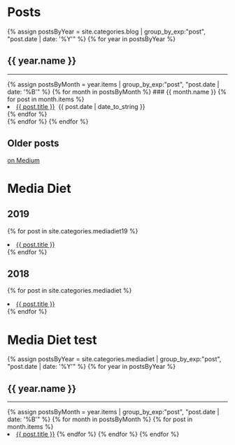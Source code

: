 # Posts

{% assign postsByYear = site.categories.blog | group_by_exp:"post", "post.date | date: '%Y'" %}
{% for year in postsByYear %}
## {{ year.name }}
<hr>
{% assign postsByMonth = year.items | group_by_exp:"post", "post.date | date: '%B'" %}
{% for month in postsByMonth %}
### {{ month.name }}
{% for post in month.items %}
<li><a href="{{ post.url }}">{{ post.title }}</a>
&nbsp;<span>{{ post.date | date_to_string }}</span></li>
{% endfor %}
<br />
{% endfor %}
{% endfor %}

## Older posts
[on Medium](https://medium.com/@brookshelley/)

# Media Diet

## 2019

{% for post in site.categories.mediadiet19 %}
<li>
<a href="{{ post.url }}">{{ post.title }}</a>
</li>
{% endfor %}
<br />

## 2018
{% for post in site.categories.mediadiet %}
<li>
<a href="{{ post.url }}">{{ post.title }}</a>
</li>
{% endfor %}

# Media Diet test

{% assign postsByYear = site.categories.mediadiet | group_by_exp:"post", "post.date | date: '%Y'" %}
{% for year in postsByYear %}
## {{ year.name }}
<hr>
{% assign postsByMonth = year.items | group_by_exp:"post", "post.date | date: '%B'" %}
{% for month in postsByMonth %}
{% for post in month.items %}
<li><a href="{{ post.url }}">{{ post.title }}</a>
{% endfor %}
{% endfor %}
{% endfor %}
